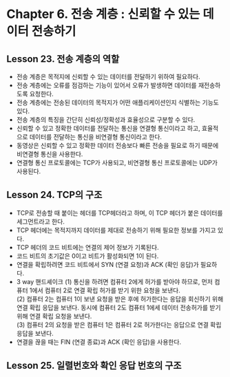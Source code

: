 # Chapter 6. 전송 계층 : 신뢰할 수 있는 데이터 전송하기

## Lesson 23. 전송 계층의 역할
- 전송 계층은 목적지에 신뢰할 수 있는 데이터를 전달하기 위하여 필요하다.  
- 전송 계층에는 오류를 점검하는 기능이 있어서 오류가 발생하면 데이터를 재전송하도록 요청한다.  
- 전송 계층에는 전송된 데이터의 목적지가 어떤 애플리케이션인지 식별하는 기능도 있다.  
- 전송 계층의 특징을 간단히 신뢰성/정확성과 효율성으로 구분할 수 있다.  
- 신뢰할 수 있고 정확한 데이터를 전달하는 통신을 연결형 통신이라고 하고, 효율적으로 데이터를 전달하는 통신을 비연결형 통신이라고 한다.  
- 동영상은 신뢰할 수 있고 정확한 데이터 전송보다 빠른 전송을 필요로 하기 때문에 비연결형 통신을 사용한다.  
- 연결형 통신 프로토콜에는 TCP가 사용되고, 비연결형 통신 프로토콜에는 UDP가 사용된다.  

## Lesson 24. TCP의 구조
- TCP로 전송할 때 붙이는 헤더를 TCP헤더라고 하며, 이 TCP 헤더가 붙은 데이터를 세그먼트라고 한다.  
- TCP 헤더에는 목적지까지 데이터를 제대로 전송하기 위해 필요한 정보를 가지고 있다.  
- TCP 헤더의 코드 비트에는 연결의 제어 정보가 기록된다.  
- 코드 비트의 초기값은 0이고 비트가 활성화되면 1이 된다.  
- 연결을 확립하려면 코드 비트에서 SYN (연결 요청)과 ACK (확인 응답)가 필요하다.  
- 3 way 핸드셰이크
    (1) 통신을 하려면 컴퓨터 2에게 허가를 받아야 하므로, 먼저 컴퓨터 1에서 컴퓨터 2로 연결 확립 허가를 받기 위한 요청을 보낸다.  
    (2) 컴퓨터 2는 컴퓨터 1이 보낸 요청을 받은 후에 허가한다는 응답을 회신하기 위해 연결 확립 응답을 보낸다. 동시에 컴퓨터 2도 컴퓨터 1에세 데이터 전송허가를 받기 위해 연결 확립 요청을 보낸다.  
    (3) 컴퓨터 2의 요청을 받은 컴퓨터 1은 컴퓨터 2로 허가한다는 응답으로 연결 확립 응답을 보낸다.  
- 연결을 끊을 때는 FIN (연결 종료)과 ACK (확인 응답)을 사용한다.  

## Lesson 25. 일렬번호와 확인 응답 번호의 구조